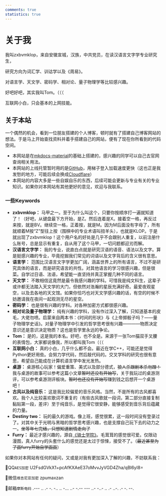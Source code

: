 ```yaml
---
comments: true
statistics: true
---
```



# 关于我 
我叫zxbvmklop，来自安徽宣城，汉族，中共党员，在读汉语言文字学专业研究生，

研究方向为词汇学、训诂学以及《周易》。

对语言学、天文学、密码学、相对论、量子物理学等比较感兴趣。

好吧好吧，其实我叫Tom。（（（

互联网小白，只会基本的上网技能。

## 关于本站
一个偶然的机会，看到一位朋友搭建的个人博客，顿时就有了搭建自己博客网站的想法。于是马上开始查找资料并着手搭建自己的网站，便有了现在你所看到的代码空间。

- 本网站是在[mkdocs-material](https://squidfunk.github.io/mkdocs-material/)的基础上搭建的，感兴趣的同学可以自己去官网查询相关用法。
- 本网站的上线托管暂时用的是[GitHub](https://github.com/)，用梯子登入加载速度更快（这也正是我发愁的地方，可能后续会换成[Cloudflare](https://www.cloudflare-cn.com/enterprise/)）
- 本网站的内容大多是一些自娱自乐的东西，后续可能会更新与专业有关的专业知识。如果你对本网站有其他更好的意见，欢迎与我联系。

### 一些Keywords
- **zxbvmklop：** 马甲之一。至于为什么叫这个，只要你按顺序打一遍就知道了！（好吧，从键盘最下方开始，是Z。然后连着是X。接着空一格，再反过来按，就是BV。继续空一格，正着按，就是M。因为M后面没有字母了，所有就顺着M按“Z”型往上按（围棋中的专业术语叫扭羊头），也就是KLOP。于是就出现了zxbvmklop！这个用户名的好处是几乎不会跟别人重复，以前注册什么账号，总是显示有重复，自从用了这个马甲，一切问题都迎刃而解。
- **汉语言文字学：** 我的专业，说直白点就是研究汉语的语音、语法以及文字。算是挺感兴趣的专业，毕竟挖掘我们常见的词语以及文字背后的含义很有意思。
- **语言学：** 范围比汉语言文字学更加广阔，涵盖世界上的所有语言，不过不是研究具体的语言，而是研究语言的共性。对其他语言的学习很感兴趣，但是很菜。自学过日语、法语，希望能一直坚持并真正掌握几种不同的语言。
- **天文学：** 不敢相信这竟然是最令我感兴趣的学科。可惜我是纯文科生，这辈子或许都无法踏入天文学的大门，但依然对浩瀚的星辰充满好奇。最爱夜观星空，以及去各地的天文馆。如果你恰巧也对天文学感兴趣的话，有空的时候不妨邀请我在夜间一起观测无尽的星空。
- **密码学：** 也是很有兴趣的学科。对各种加密方式都很感兴趣。
- **相对论及量子物理学：** 纯有兴趣的学科，没有作过深入了解，只知道基本的皮毛，大佬勿喷。启蒙来自两本书：《时间的形状》与《上帝掷骰子吗？——量子物理学史话》。对量子物理学中引发的哲学思考很有兴趣————物质决定意识还是意识决定物质？这也是哲学里永远的争论。
- **Tom：** 是的，这是我的本名。好吧，也不全是。来源于一张Tom猫双手叉腰的表情包，大家都说像我，所以都叫我Tom（（（
- **互联网小白：** 真的小白，几乎什么都不会。最近在学C++，可能还是觉得Python更好用些。会努力学代码，然后敲代码的。交叉学科的研究也很有意思，希望自己能成在计算机语言学中发光发热。
- **桌游：** 桌游核心玩家！偏爱重策、美式以及部分德式，~~狼人杀跟剧本杀勿蹭！~~我与桌游的故事可以参考这篇小文章~~暂时还没有开始写~~，关于我玩过的桌游测评，可以参考桌游测评板块。~~暂时也还没有开始写~~赚到钱之后想开一个桌游吧！
- **古风以及纯音乐：** 这是我比较偏爱的音乐风格。当然，不是所有的古风都喜欢。我个人比较喜欢歌词不重复的（有些古风歌就一段词，第二部分直接复制黏贴第一段，差评）至于纯音乐，是觉得它很安静，能够感受到音乐背后蕴藏的力量。
- **Destiny two：** 玩的最久的游戏。像上班，感觉很累，这一段时间没有登录过了。对其中关于光明与黑暗的哲学思考感兴趣，也是支撑自己玩下去的动力之一。~~坐等年七完结，只想知道剧情走向了~~
- **Furry：** 最近才感兴趣的，源自[《骑士学院》](essay/2024.2.21.md)。毛茸茸的感觉很可爱。仅限动漫图，真人furry的头套什么的感觉还是太过于惊悚，接受不了。（~~最近甚至为了画furry开始自学画画~~）

如果你对本网站有任何的疑问，又或是对我有更加深入了解的兴趣，不妨联系我：

📜QQ`AES加密` U2FsdGVkX1+pcAfKXAeE37oMvvJyVGD4Zha/qBl6yI8=

🔭微信`维吉尼亚加密` zpumaxzan

📧邮箱`摩斯电码` .--- .. .- -. -.. .. -... ..- -.-- --- ..- -..- .. .- ..-. .- -. --.
